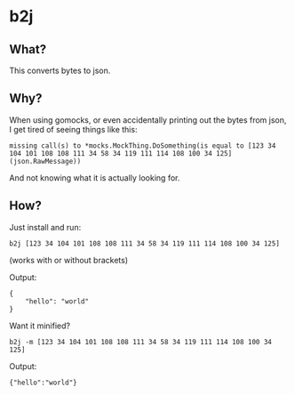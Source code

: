# b2j

## What?

This converts bytes to json.

## Why?

When using gomocks, or even accidentally printing out the bytes from json, I get tired of seeing things like this:

```
missing call(s) to *mocks.MockThing.DoSomething(is equal to [123 34 104 101 108 108 111 34 58 34 119 111 114 108 100 34 125] (json.RawMessage))
```

And not knowing what it is actually looking for.

## How?

Just install and run:

```
b2j [123 34 104 101 108 108 111 34 58 34 119 111 114 108 100 34 125]
```

(works with or without brackets)

Output:
```
{
    "hello": "world"
}
```

Want it minified? 

```
b2j -m [123 34 104 101 108 108 111 34 58 34 119 111 114 108 100 34 125]
```

Output:
```
{"hello":"world"}
```
